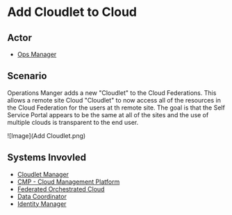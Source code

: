 # Add Cloudlet to Cloud

## Actor
* [Ops Manager](../../Actors/OperationsManager/README.md)

## Scenario
Operations Manger adds a new "Cloudlet" to the Cloud Federations. This allows a remote site Cloud 
"Cloudlet" to now access all of the resources in the Cloud Federation for the users at th remote site.
The goal is that the Self Service Portal appears to be the same at all of the sites and the use
of multiple clouds is transparent to the end user.

![Image](Add Cloudlet.png)

## Systems Invovled
* [Cloudlet Manager](../../Systems/Cloudlet%20Manager/README.md)
* [CMP - Cloud Management Platform](../../Systems/CMP/README.md)
* [Federated Orchestrated Cloud](../../Systems/Federated%20Orchestrated%20Cloud/README.md)
* [Data Coordinator](../../Systems/Data%20Coordinator/README.md)
* [Identity Manager](../../Systems/Identity%20Manager/README.md)
